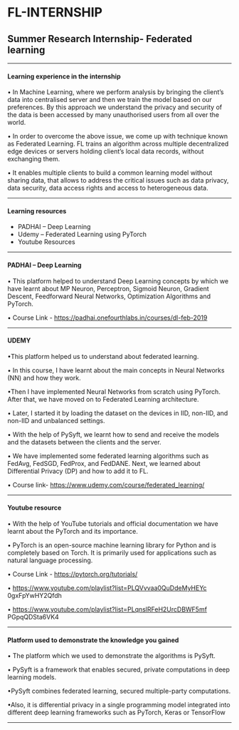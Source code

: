 # FL-INTERNSHIP
<h2> Summer Research Internship- Federated learning </h2>

-----------------------------------------------------------------------------------------------------------------------------------------------------------------------------------

<p>

  <h4> Learning experience in the internship </h4>
  
• In Machine Learning, where we perform analysis by bringing the client’s
data into centralised server and then we train the model based on our
preferences. By this approach we understand the privacy and security of
the data is been accessed by many unauthorised users from all over the
world.

• In order to overcome the above issue, we come up with technique
known as Federated Learning. FL trains an algorithm across multiple
decentralized edge devices or servers holding client’s local data records,
without exchanging them.


• It enables multiple clients to build a common learning model without
sharing data, that allows to address the critical issues such as data
privacy, data security, data access rights and access to heterogeneous
data.
  

</p>

---------------------------------------------------------------------------------------------------------------------------------------------------------------------------------

<h4> Learning resources </h4>


<ul>
  <li>PADHAI – Deep Learning</li>
  <li>Udemy – Federated Learning using PyTorch</li>
  <li>Youtube Resources</li>
</ul>



---------------------------------------------------------------------------------------------------------------------------------------------------------------------------------

<p>
  
  <h4> PADHAI – Deep Learning </h4>
 
• This platform helped  to understand Deep Learning concepts by which
we have learnt about MP Neuron, Perceptron, Sigmoid Neuron, Gradient
Descent, Feedforward Neural Networks, Optimization Algorithms and
PyTorch.


•  Course Link - https://padhai.onefourthlabs.in/courses/dl-feb-2019

</p>

---------------------------------------------------------------------------------------------------------------------------------------------------------------------------------

<p>
  
<h4> UDEMY </h4>

•This platform helped us to understand about federated learning.

• In this course, I have learnt about the main concepts in Neural
Networks (NN) and how they work. 

•Then I have implemented Neural Networks from scratch using PyTorch. After that, we have
moved on to Federated Learning architecture.

• Later, I started it by loading the dataset on the devices in IID,
non-IID, and non-IID and unbalanced settings.

• With the help of PySyft, we learnt how to send and receive the
models and the datasets between the clients and the server.

• We have implemented some federated learning algorithms such as
FedAvg, FedSGD, FedProx, and FedDANE. Next, we learned
about Differential Privacy (DP) and how to add it to FL.

• Course link- https://www.udemy.com/course/federated_learning/

</p>

---------------------------------------------------------------------------------------------------------------------------------------------------------------------------------



<p>
  
  <h4> Youtube resource </h4>
 
• With the help of YouTube tutorials and official documentation we
have learnt about the PyTorch and its importance.

• PyTorch is an open-source machine learning library for Python and
is completely based on Torch. It is primarily used for applications
such as natural language processing.


•  Course Link -  https://pytorch.org/tutorials/

 • https://www.youtube.com/playlist?list=PLQVvvaa0QuDdeMyHEYc
0gxFpYwHY2Qfdh

• https://www.youtube.com/playlist?list=PLqnslRFeH2UrcDBWF5mf
PGpqQDSta6VK4

</p>



---------------------------------------------------------------------------------------------------------------------------------------------------------------------------------

<p>
  
  <h4> Platform used to demonstrate the knowledge you gained </h4>
 
• The platform which we used to demonstrate the algorithms is PySyft.

• PySyft is a framework that enables secured, private computations
in deep learning models.

•PySyft combines federated learning, secured multiple-party
computations.

•Also, it is differential privacy in a single programming model
integrated into different deep learning frameworks such as
PyTorch, Keras or TensorFlow

</p>

---------------------------------------------------------------------------------------------------------------------------------------------------------------------------------
